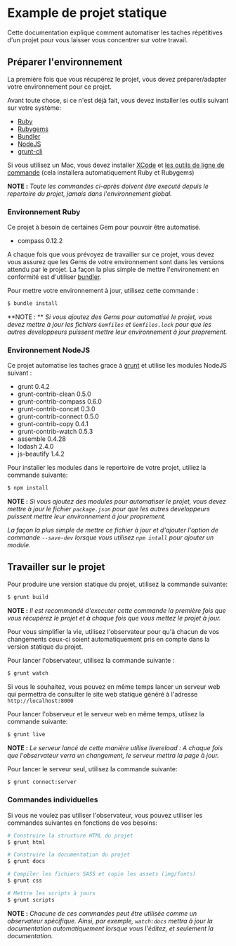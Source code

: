 # Example de projet statique

Cette documentation explique comment automatiser les taches répétitives d'un projet pour vous laisser vous concentrer sur votre travail.


## Préparer l'environnement

La première fois que vous récupérez le projet, vous devez préparer/adapter votre environnement pour ce projet.

Avant toute chose, si ce n'est déjà fait, vous devez installer les outils suivant sur votre système:

* [Ruby](https://www.ruby-lang.org/fr/)
* [Rubygems](http://rubygems.org/)
* [Bundler](http://bundler.io/)
* [NodeJS](http://nodejs.org/)
* [grunt-cli](http://gruntjs.com/getting-started)

Si vous utilisez un Mac, vous devez installer [XCode](https://developer.apple.com/xcode/) et [les outils de ligne de commande](http://docwiki.embarcadero.com/RADStudio/XE4/fr/Installation_des_outils_en_ligne_de_commande_Xcode_sur_un_Mac) (cela installera automatiquement Ruby et Rubygems)

**NOTE :** _Toute les commandes ci-après doivent être executé depuis le repertoire du projet, jamais dans l'environnement global._


### Environnement Ruby

Ce projet à besoin de certaines Gem pour pouvoir être automatisé.

* compass 0.12.2

A chaque fois que vous prévoyez de travailler sur ce projet, vous devez vous assurez que les Gems de votre environnement sont dans les versions attendu par le projet. La façon la plus simple de mettre l'environement en conformité est d'utiliser [bundler](http://bundler.io).

Pour mettre votre environnement à jour, utilisez cette commande :

```bash
$ bundle install
```

**NOTE : ** _Si vous ajoutez des Gems pour automatisé le projet, vous devez mettre à  jour les fichiers `Gemfiles` et `Gemfiles.lock` pour que les autres developpeurs puissent mettre leur environnement à jour proprement._


### Environnement NodeJS

Ce projet automatise les taches grace à [grunt](http://gruntjs.com) et utilise les modules NodeJS suivant :

* grunt 0.4.2
* grunt-contrib-clean 0.5.0
* grunt-contrib-compass 0.6.0
* grunt-contrib-concat 0.3.0
* grunt-contrib-connect 0.5.0
* grunt-contrib-copy 0.4.1
* grunt-contrib-watch 0.5.3
* assemble 0.4.28
* lodash 2.4.0
* js-beautify 1.4.2

Pour installer les modules dans le repertoire de votre projet, utiliez la commande suivante:

```bash
$ npm install
```

**NOTE :** _Si vous ajoutez des modules pour automatiser le projet, vous devez mettre à  jour le fichier `package.json` pour que les autres developpeurs puissent mettre leur environnement à jour proprement._

_La façon la plus simple de mettre ce fichier à jour et d'ajouter l'option de commande `--save-dev` lorsque vous utilisez `npm intall` pour ajouter un module._


## Travailler sur le projet

Pour produire une version statique du projet, utilisez la commande suivante:

```bash
$ grunt build
```

**NOTE :** _Il est recommandé d'executer cette commande la première fois que vous récupérez le projet et à chaque fois que vous mettez le projet à jour._

Pour vous simplifier la vie, utilisez l'observateur pour qu'à chacun de vos changements ceux-ci soient automatiquement pris en compte dans la version statique du projet.

Pour lancer l'observateur, utilisez la commande suivante :

```bash
$ grunt watch
```

Si vous le souhaitez, vous pouvez en même temps lancer un serveur web qui permettra de consulter le site web statique généré à l'adresse `http://localhost:8000`

Pour lancer l'observeur et le serveur web en même temps, utlisez la commande suivante:

```bash
$ grunt live
```

**NOTE :** _Le serveur lancé de cette manière utilise livereload : A chaque fois que l'observateur verra un changement, le serveur mettra la page à jour._

Pour lancer le serveur seul, utilisez la commande suivante:

```bash
$ grunt connect:server
```

### Commandes individuelles

Si vous ne voulez pas utiliser l'observateur, vous pouvez utiliser les commandes suivantes en fonctions de vos besoins:

```bash
# Construire la structure HTML du projet
$ grunt html
```
```bash
# Construire la documentation du projet
$ grunt docs
```
```bash
# Compiler les fichiers SASS et copie les assets (img/fonts)
$ grunt css
```
```bash
# Mettre les scripts à jours
$ grunt scripts
```

**NOTE :** _Chacune de ces commandes peut être utilisée comme un observateur spécifique. Ainsi, par exemple, `watch:docs` mettra à jour la documentation automatiquement lorsque vous l'éditez, et seulement la documentation._
